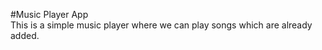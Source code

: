 #Music Player App
<br/>
This is a simple music player where we can play songs which are already added.
